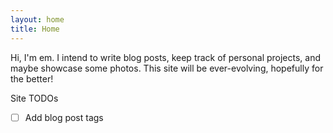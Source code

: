 ```yaml
---
layout: home
title: Home
---
```


Hi, I'm em. I intend to write blog posts, keep track of personal projects, and maybe showcase some photos. This site will be ever-evolving, hopefully for the better!

Site TODOs
- [ ] Add blog post tags

